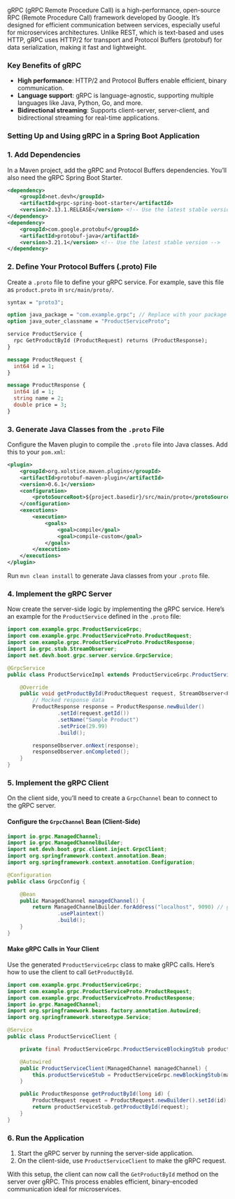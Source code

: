 gRPC (gRPC Remote Procedure Call) is a high-performance, open-source RPC (Remote Procedure Call) framework developed by Google. It’s designed for efficient communication between services, especially useful for microservices architectures. Unlike REST, which is text-based and uses HTTP, gRPC uses HTTP/2 for transport and Protocol Buffers (protobuf) for data serialization, making it fast and lightweight.

### Key Benefits of gRPC
- **High performance**: HTTP/2 and Protocol Buffers enable efficient, binary communication.
- **Language support**: gRPC is language-agnostic, supporting multiple languages like Java, Python, Go, and more.
- **Bidirectional streaming**: Supports client-server, server-client, and bidirectional streaming for real-time applications.

### Setting Up and Using gRPC in a Spring Boot Application

### 1. Add Dependencies

In a Maven project, add the gRPC and Protocol Buffers dependencies. You’ll also need the gRPC Spring Boot Starter.

```xml
<dependency>
    <groupId>net.devh</groupId>
    <artifactId>grpc-spring-boot-starter</artifactId>
    <version>2.13.1.RELEASE</version> <!-- Use the latest stable version -->
</dependency>
<dependency>
    <groupId>com.google.protobuf</groupId>
    <artifactId>protobuf-java</artifactId>
    <version>3.21.1</version> <!-- Use the latest stable version -->
</dependency>
```

### 2. Define Your Protocol Buffers (.proto) File

Create a `.proto` file to define your gRPC service. For example, save this file as `product.proto` in `src/main/proto/`.

```proto
syntax = "proto3";

option java_package = "com.example.grpc"; // Replace with your package
option java_outer_classname = "ProductServiceProto";

service ProductService {
  rpc GetProductById (ProductRequest) returns (ProductResponse);
}

message ProductRequest {
  int64 id = 1;
}

message ProductResponse {
  int64 id = 1;
  string name = 2;
  double price = 3;
}
```

### 3. Generate Java Classes from the `.proto` File

Configure the Maven plugin to compile the `.proto` file into Java classes. Add this to your `pom.xml`:

```xml
<plugin>
    <groupId>org.xolstice.maven.plugins</groupId>
    <artifactId>protobuf-maven-plugin</artifactId>
    <version>0.6.1</version>
    <configuration>
        <protoSourceRoot>${project.basedir}/src/main/proto</protoSourceRoot>
    </configuration>
    <executions>
        <execution>
            <goals>
                <goal>compile</goal>
                <goal>compile-custom</goal>
            </goals>
        </execution>
    </executions>
</plugin>
```

Run `mvn clean install` to generate Java classes from your `.proto` file.

### 4. Implement the gRPC Server

Now create the server-side logic by implementing the gRPC service. Here’s an example for the `ProductService` defined in the `.proto` file:

```java
import com.example.grpc.ProductServiceGrpc;
import com.example.grpc.ProductServiceProto.ProductRequest;
import com.example.grpc.ProductServiceProto.ProductResponse;
import io.grpc.stub.StreamObserver;
import net.devh.boot.grpc.server.service.GrpcService;

@GrpcService
public class ProductServiceImpl extends ProductServiceGrpc.ProductServiceImplBase {

    @Override
    public void getProductById(ProductRequest request, StreamObserver<ProductResponse> responseObserver) {
        // Mocked response data
        ProductResponse response = ProductResponse.newBuilder()
                .setId(request.getId())
                .setName("Sample Product")
                .setPrice(29.99)
                .build();

        responseObserver.onNext(response);
        responseObserver.onCompleted();
    }
}
```

### 5. Implement the gRPC Client

On the client side, you’ll need to create a `GrpcChannel` bean to connect to the gRPC server.

#### Configure the `GrpcChannel` Bean (Client-Side)
```java
import io.grpc.ManagedChannel;
import io.grpc.ManagedChannelBuilder;
import net.devh.boot.grpc.client.inject.GrpcClient;
import org.springframework.context.annotation.Bean;
import org.springframework.context.annotation.Configuration;

@Configuration
public class GrpcConfig {

    @Bean
    public ManagedChannel managedChannel() {
        return ManagedChannelBuilder.forAddress("localhost", 9090) // gRPC server address and port
                .usePlaintext()
                .build();
    }
}
```

#### Make gRPC Calls in Your Client

Use the generated `ProductServiceGrpc` class to make gRPC calls. Here’s how to use the client to call `GetProductById`.

```java
import com.example.grpc.ProductServiceGrpc;
import com.example.grpc.ProductServiceProto.ProductRequest;
import com.example.grpc.ProductServiceProto.ProductResponse;
import io.grpc.ManagedChannel;
import org.springframework.beans.factory.annotation.Autowired;
import org.springframework.stereotype.Service;

@Service
public class ProductServiceClient {

    private final ProductServiceGrpc.ProductServiceBlockingStub productServiceStub;

    @Autowired
    public ProductServiceClient(ManagedChannel managedChannel) {
        this.productServiceStub = ProductServiceGrpc.newBlockingStub(managedChannel);
    }

    public ProductResponse getProductById(long id) {
        ProductRequest request = ProductRequest.newBuilder().setId(id).build();
        return productServiceStub.getProductById(request);
    }
}
```

### 6. Run the Application

1. Start the gRPC server by running the server-side application.
2. On the client-side, use `ProductServiceClient` to make the gRPC request.

With this setup, the client can now call the `GetProductById` method on the server over gRPC. This process enables efficient, binary-encoded communication ideal for microservices.